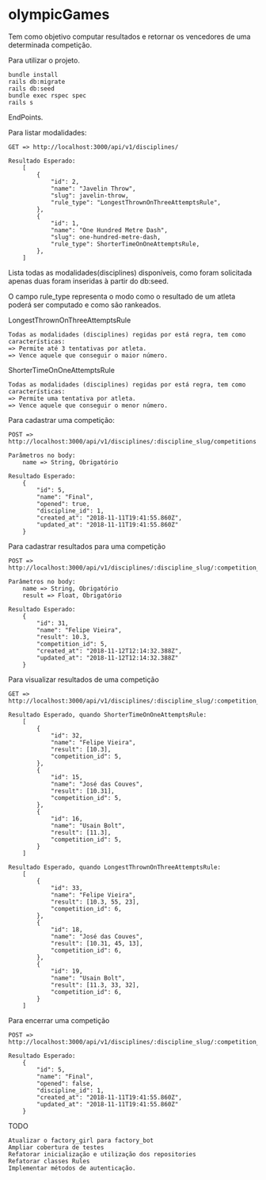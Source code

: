 # olympicGames

Tem como objetivo computar resultados e retornar os vencedores de uma determinada competição.

Para utilizar o projeto.

	bundle install
	rails db:migrate
	rails db:seed
	bundle exec rspec spec
	rails s

EndPoints.

Para listar modalidades:

	GET => http://localhost:3000/api/v1/disciplines/

	Resultado Esperado:
		[
			{
		    	"id": 2,
			    "name": "Javelin Throw",
			    "slug": javelin-throw,
			    "rule_type": "LongestThrownOnThreeAttemptsRule",
			},
			{
		    	"id": 1,
			    "name": "One Hundred Metre Dash",
			    "slug": one-hundred-metre-dash,
			    "rule_type": ShorterTimeOnOneAttemptsRule,
			},
		]

Lista todas as modalidades(disciplines) disponíveis, como foram solicitada apenas duas foram inseridas à partir do db:seed.

O campo rule_type representa o modo como o resultado de um atleta poderá ser computado e como são rankeados.

LongestThrownOnThreeAttemptsRule

	Todas as modalidades (disciplines) regidas por está regra, tem como características:
	=> Permite até 3 tentativas por atleta.
	=> Vence aquele que conseguir o maior número.

ShorterTimeOnOneAttemptsRule

	Todas as modalidades (disciplines) regidas por está regra, tem como características:
	=> Permite uma tentativa por atleta.
	=> Vence aquele que conseguir o menor número.

Para cadastrar uma competição:

	POST => http://localhost:3000/api/v1/disciplines/:discipline_slug/competitions
	
	Parâmetros no body: 
		name => String, Obrigatório

	Resultado Esperado:
		{
		    "id": 5,
		    "name": "Final",
		    "opened": true,
		    "discipline_id": 1,
		    "created_at": "2018-11-11T19:41:55.860Z",
		    "updated_at": "2018-11-11T19:41:55.860Z"
		}

Para cadastrar resultados para uma competição

	POST => http://localhost:3000/api/v1/disciplines/:discipline_slug/:competition_id/results

	Parâmetros no body: 
		name => String, Obrigatório
		result => Float, Obrigatório

	Resultado Esperado:
		{
		    "id": 31,
		    "name": "Felipe Vieira",
		    "result": 10.3,
		    "competition_id": 5,
		    "created_at": "2018-11-12T12:14:32.388Z",
		    "updated_at": "2018-11-12T12:14:32.388Z"
		}

Para visualizar resultados de uma competição

	GET => http://localhost:3000/api/v1/disciplines/:discipline_slug/:competition_id/results

	Resultado Esperado, quando ShorterTimeOnOneAttemptsRule:
		[
			{
		        "id": 32,
		        "name": "Felipe Vieira",
		        "result": [10.3],
		        "competition_id": 5,
    		},
    		{
		        "id": 15,
		        "name": "José das Couves",
		        "result": [10.31],
		        "competition_id": 5,
    		},
    		{
		        "id": 16,
		        "name": "Usain Bolt",
		        "result": [11.3],
		        "competition_id": 5,
    		}
    	]

	Resultado Esperado, quando LongestThrownOnThreeAttemptsRule:
		[
			{
		        "id": 33,
		        "name": "Felipe Vieira",
		        "result": [10.3, 55, 23],
		        "competition_id": 6,
    		},
    		{
		        "id": 18,
		        "name": "José das Couves",
		        "result": [10.31, 45, 13],
		        "competition_id": 6,
    		},
    		{
		        "id": 19,
		        "name": "Usain Bolt",
		        "result": [11.3, 33, 32],
		        "competition_id": 6,
    		}
    	]

Para encerrar uma competição

	POST => http://localhost:3000/api/v1/disciplines/:discipline_slug/:competition_id/finish

	Resultado Esperado:
		{
		    "id": 5,
		    "name": "Final",
		    "opened": false,
		    "discipline_id": 1,
		    "created_at": "2018-11-11T19:41:55.860Z",
		    "updated_at": "2018-11-11T19:41:55.860Z"
		}

TODO

	Atualizar o factory_girl para factory_bot
	Ampliar cobertura de testes
	Refatorar inicialização e utilização dos repositories
	Refatorar classes Rules
	Implementar métodos de autenticação.